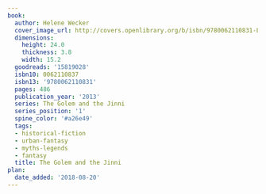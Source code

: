 ```yaml
---
book:
  author: Helene Wecker
  cover_image_url: http://covers.openlibrary.org/b/isbn/9780062110831-L.jpg
  dimensions:
    height: 24.0
    thickness: 3.8
    width: 15.2
  goodreads: '15819028'
  isbn10: 0062110837
  isbn13: '9780062110831'
  pages: 486
  publication_year: '2013'
  series: The Golem and the Jinni
  series_position: '1'
  spine_color: '#a26e49'
  tags:
  - historical-fiction
  - urban-fantasy
  - myths-legends
  - fantasy
  title: The Golem and the Jinni
plan:
  date_added: '2018-08-20'
---
```

